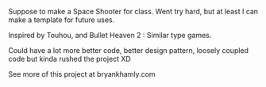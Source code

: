 Suppose to make a Space Shooter for class.
Went try hard, but at least I can make a template for future uses.

Inspired by Touhou, and Bullet Heaven 2 : Similar type games.

Could have a lot more better code, better design pattern, loosely coupled code but kinda rushed the project XD

See more of this project at bryankhamly.com
